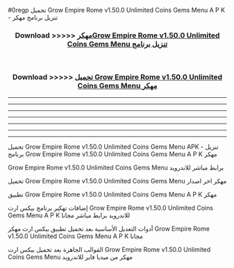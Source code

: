#0regp تحميل Grow Empire Rome v1.50.0 Unlimited Coins Gems Menu  A P K - تنزيل برنامج مهكر



<div align="center">
<h3>Download >>>>> <a href="https://runaway1.web.app/?sq=Grow Empire Rome v1.50.0 Unlimited Coins Gems Menu ">مهكرGrow Empire Rome v1.50.0 Unlimited Coins Gems Menu  تنزيل برنامج</a></h3><br>

<h3>Download >>>>> <a href="https://runaway1.web.app/?sq=Grow Empire Rome v1.50.0 Unlimited Coins Gems Menu ">تحميل Grow Empire Rome v1.50.0 Unlimited Coins Gems Menu  مهكر</a></h3>
</div>


----------------------------------------------------------

----------------------------------------------------------

----------------------------------------------------------

----------------------------------------------------------

----------------------------------------------------------

----------------------------------------------------------

----------------------------------------------------------

تحميل Grow Empire Rome v1.50.0 Unlimited Coins Gems Menu  APK - تنزيل برنامج Grow Empire Rome v1.50.0 Unlimited Coins Gems Menu  A P K مهكر

Grow Empire Rome v1.50.0 Unlimited Coins Gems Menu  برابط مباشر للاندرويد

تحميل Grow Empire Rome v1.50.0 Unlimited Coins Gems Menu  مهكر اخر اصدار

تطبيق Grow Empire Rome v1.50.0 Unlimited Coins Gems Menu  A P K مهكر

إضافات تهكير برنامج بيكس ارت Grow Empire Rome v1.50.0 Unlimited Coins Gems Menu  A P K للاندرويد برابط مباشر مجانا

أدوات التعديل الأساسية بعد تحميل تطبيق بيكس ارت مهكر Grow Empire Rome v1.50.0 Unlimited Coins Gems Menu  A P K مجانا

القوالب الجاهزة بعد تحميل بيكس ارت Grow Empire Rome v1.50.0 Unlimited Coins Gems Menu  مهكر من ميديا فاير للاندرويد


